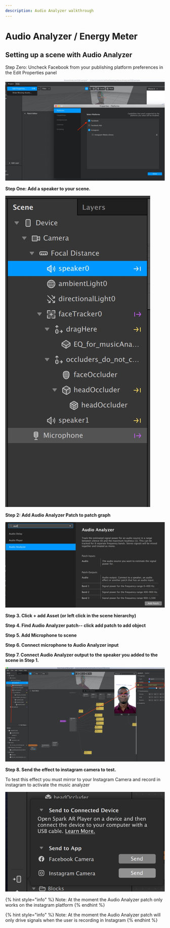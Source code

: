 ```yaml
---
description: Audio Analyzer walkthrough
---
```


# Audio Analyzer / Energy Meter

## Setting up a scene with Audio Analyzer

Step Zero: Uncheck Facebook from your publishing platform preferences in the Edit Properties panel

![uncheck Facebook from Select Platforms](.gitbook/assets/2020-05-27-at-2.12.35-pm.jpg)

**Step One: Add a speaker to your scene.**

![add Speaker for audio analyzer to receive audio](.gitbook/assets/2020-05-27-at-1.49.04-pm.jpg)

**Step 2: Add Audio Analyzer Patch to patch graph**

![Step 4. Find Audio Analyzer patch-- click add patch to by clicking Add Asset](.gitbook/assets/2020-05-27-at-1.53.25-pm%20%281%29.jpg)

**Step 3. Click + add Asset \(or left click in the scene hierarchy\)** 

**Step 4. Find Audio Analyzer patch-- click add patch to add object**

**Step 5. Add Microphone to scene**

**Step 6. Connect microphone to Audio Analyzer input**

**Step 7. Connect Audio Analyzer output to the speaker you added to the scene in Step 1.**

![Step 7. Connect Audio Analyzer output to the speaker you added to the scene in Step 1.](.gitbook/assets/2020-05-27-at-2.02.56-pm.jpg)

**Step 8. Send the effect to instagram camera to test.** 

To test this effect you must mirror to your Instagram Camera and record in instagram to activate the music analyzer 

![Step 8. Send the effect to instagram camera to test. ](.gitbook/assets/2020-05-27-at-2.11.17-pm.jpg)

{% hint style="info" %}
Note: At the moment the Audio Analyzer patch only works on the instagram platform
{% endhint %}

{% hint style="info" %}
Note: At the moment the Audio Analyzer patch will only drive signals when the user is recording in Instagram
{% endhint %}

